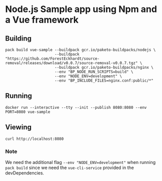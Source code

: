 # Node.js Sample app using Npm and a Vue framework

## Building

```
pack build vue-sample --buildpack gcr.io/paketo-buildpacks/nodejs \
                      --buildpack "https://github.com/ForestEckhardt/source-removal/releases/download/v0.0.7/source-removal-v0.0.7.tgz" \
                      --buildpack gcr.io/paketo-buildpacks/nginx \
                      --env "BP_NODE_RUN_SCRIPTS=build" \
                      --env "NODE_ENV=development" \
                      --env "BP_INCLUDE_FILES=nginx.conf:public/*"
```

## Running

`docker run --interactive --tty --init --publish 8080:8080 --env PORT=8080 vue-sample`

## Viewing

`curl http://localhost:8080`

### Note

We need the additional flag `--env "NODE_ENV=development"` when running `pack build` since we need the `vue-cli-service` provided in the devDependencies.
